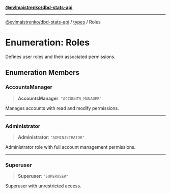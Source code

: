 [**@evlmaistrenko/dbd-stats-api**](../../../README.md)

---

[@evlmaistrenko/dbd-stats-api](../../../README.md) / [types](../README.md) / Roles

# Enumeration: Roles

Defines user roles and their associated permissions.

## Enumeration Members

### AccountsManager

> **AccountsManager**: `"ACCOUNTS_MANAGER"`

Manages accounts with read and modify permissions.

---

### Administrator

> **Administrator**: `"ADMINISTRATOR"`

Administrator role with full account management permissions.

---

### Superuser

> **Superuser**: `"SUPERUSER"`

Superuser with unrestricted access.
